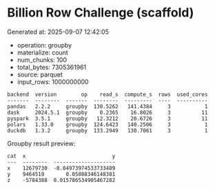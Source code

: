 # Billion Row Challenge (scaffold)

Generated at: 2025-09-07 12:42:05

- operation: groupby
- materialize: count
- num_chunks: 100
- total_bytes: 7305361961
- source: parquet
- input_rows: 1000000000

```text
backend  version        op    read_s  compute_s  rows  used_cores
-------  --------  -------  --------  ---------  ----  ----------
pandas   2.2.2     groupby  130.5262   141.4384     3           1
dask     2024.5.1  groupby    0.2365    16.8026     3          11
pyspark  3.5.1     groupby   12.3212    20.6726     3          11
polars   1.33.0    groupby  124.6423   140.2506     3           1
duckdb   1.3.2     groupby  133.2949   130.7061     3           1
```

Groupby result preview:

```text
cat  x                            y
---  --------  --------------------
x    12679730  -0.04973974533733489
y    9464519       0.05088346148381
z    -5784388  0.015786534905467282
```
